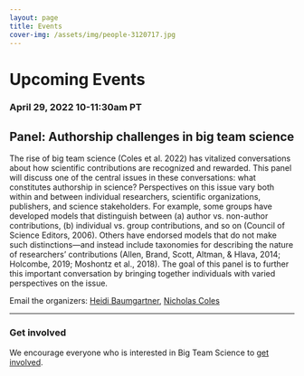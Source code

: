 ```yaml
---
layout: page
title: Events
cover-img: /assets/img/people-3120717.jpg
---
```



# Upcoming Events

### April 29, 2022 10-11:30am PT
## Panel: Authorship challenges in big team science

The rise of big team science (Coles et al. 2022) has vitalized conversations about how scientific contributions are recognized and rewarded. This panel will discuss one of the central issues in these conversations: what constitutes authorship in science? Perspectives on this issue vary both within and between individual researchers, scientific organizations, publishers, and science stakeholders. For example, some groups have developed models that distinguish between (a) author vs. non-author contributions, (b) individual vs. group contributions, and so on (Council of Science Editors, 2006). Others have endorsed models that do not make such distinctions—and instead include taxonomies for describing the nature of researchers’ contributions (Allen, Brand, Scott, Altman, & Hlava, 2014; Holcombe, 2019; Moshontz et al., 2018). The goal of this panel is to further this important conversation by bringing together individuals with varied perspectives on the issue.

Email the organizers: [Heidi Baumgartner](mailto:heidib@stanford.edu), [Nicholas Coles](ncoles@stanford.edu) 

***

<!---
# Past Events

***
--->



### Get involved
We encourage everyone who is interested in Big Team Science to [get involved]({{site.baseurl}}/get_involved/).


